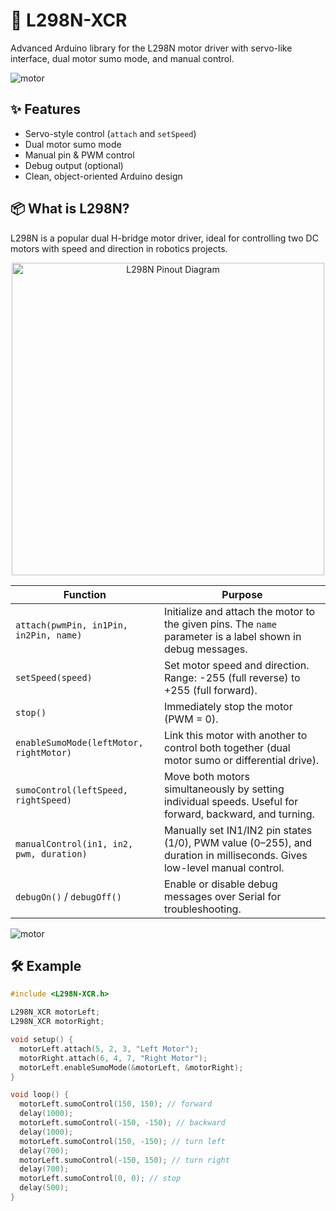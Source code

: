 # 🚀 L298N-XCR

Advanced Arduino library for the L298N motor driver with servo-like interface, dual motor sumo mode, and manual control.

![motor](https://64.media.tumblr.com/af8fc629ae1ea93d72453efa404fbca2/tumblr_inline_orwqhlcveQ1rx3jxn_1280.gif) 



## ✨ Features
- Servo-style control (`attach` and `setSpeed`)
- Dual motor sumo mode
- Manual pin & PWM control
- Debug output (optional)
- Clean, object-oriented Arduino design

## 📦 What is L298N?
L298N is a popular dual H-bridge motor driver, ideal for controlling two DC motors with speed and direction in robotics projects.

<p align="center">
  <img src="https://arduinoyard.com/wp-content/uploads/2025/02/l298n_motordriver_pinout_bb.png" alt="L298N Pinout Diagram" width="500" />
</p>



| Function                                 | Purpose                                                                                                                 |
| ---------------------------------------- | ----------------------------------------------------------------------------------------------------------------------- |
| `attach(pwmPin, in1Pin, in2Pin, name)`   | Initialize and attach the motor to the given pins. The `name` parameter is a label shown in debug messages.             |
| `setSpeed(speed)`                        | Set motor speed and direction. Range: -255 (full reverse) to +255 (full forward).                                       |
| `stop()`                                 | Immediately stop the motor (PWM = 0).                                                                                   |
| `enableSumoMode(leftMotor, rightMotor)`  | Link this motor with another to control both together (dual motor sumo or differential drive).                          |
| `sumoControl(leftSpeed, rightSpeed)`     | Move both motors simultaneously by setting individual speeds. Useful for forward, backward, and turning.                |
| `manualControl(in1, in2, pwm, duration)` | Manually set IN1/IN2 pin states (1/0), PWM value (0–255), and duration in milliseconds. Gives low-level manual control. |
| `debugOn()` / `debugOff()`               | Enable or disable debug messages over Serial for troubleshooting.                                                       |



![motor](https://cdn.prod.website-files.com/651d5c0b8a3eba9da6348b1d/65707f8fa6e7cc154cb74554_the-third-3-second.gif)

## 🛠️ Example
```cpp
#include <L298N-XCR.h>

L298N_XCR motorLeft;
L298N_XCR motorRight;

void setup() {
  motorLeft.attach(5, 2, 3, "Left Motor");
  motorRight.attach(6, 4, 7, "Right Motor");
  motorLeft.enableSumoMode(&motorLeft, &motorRight);
}

void loop() {
  motorLeft.sumoControl(150, 150); // forward
  delay(1000);
  motorLeft.sumoControl(-150, -150); // backward
  delay(1000);
  motorLeft.sumoControl(150, -150); // turn left
  delay(700);
  motorLeft.sumoControl(-150, 150); // turn right
  delay(700);
  motorLeft.sumoControl(0, 0); // stop
  delay(500);
}
